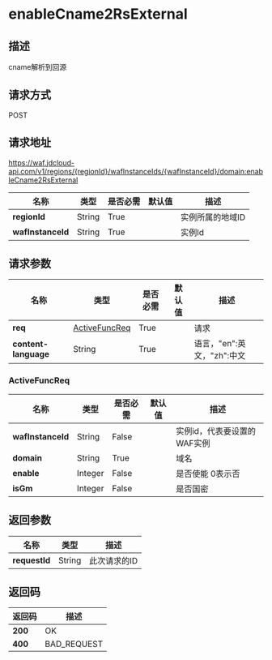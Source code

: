 # enableCname2RsExternal


## 描述
cname解析到回源

## 请求方式
POST

## 请求地址
https://waf.jdcloud-api.com/v1/regions/{regionId}/wafInstanceIds/{wafInstanceId}/domain:enableCname2RsExternal

|名称|类型|是否必需|默认值|描述|
|---|---|---|---|---|
|**regionId**|String|True| |实例所属的地域ID|
|**wafInstanceId**|String|True| |实例Id|

## 请求参数
|名称|类型|是否必需|默认值|描述|
|---|---|---|---|---|
|**req**|[ActiveFuncReq](enablecname2rsexternal#activefuncreq)|True| |请求|
|**content-language**|String|True| |语言，"en":英文，"zh":中文|

### <div id="activefuncreq">ActiveFuncReq</div>
|名称|类型|是否必需|默认值|描述|
|---|---|---|---|---|
|**wafInstanceId**|String|False| |实例id，代表要设置的WAF实例|
|**domain**|String|True| |域名|
|**enable**|Integer|False| |是否使能 0表示否|
|**isGm**|Integer|False| |是否国密|

## 返回参数
|名称|类型|描述|
|---|---|---|
|**requestId**|String|此次请求的ID|


## 返回码
|返回码|描述|
|---|---|
|**200**|OK|
|**400**|BAD_REQUEST|
